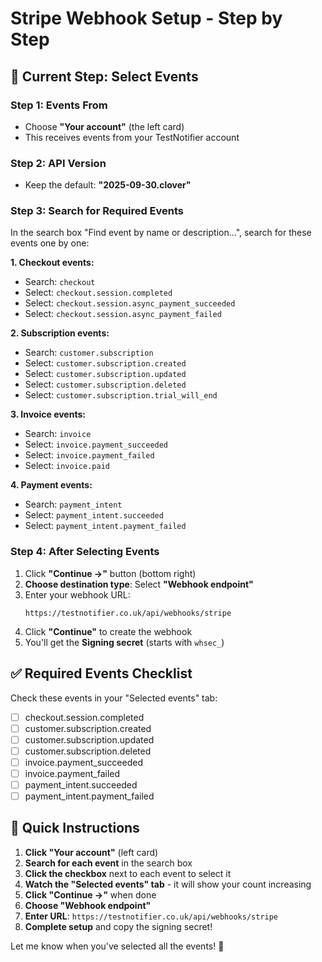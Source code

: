 # Stripe Webhook Setup - Step by Step

## 🎯 **Current Step: Select Events**

### **Step 1: Events From**
- Choose **"Your account"** (the left card)
- This receives events from your TestNotifier account

### **Step 2: API Version**
- Keep the default: **"2025-09-30.clover"**

### **Step 3: Search for Required Events**

In the search box "Find event by name or description...", search for these events one by one:

**1. Checkout events:**
- Search: `checkout`
- Select: `checkout.session.completed`
- Select: `checkout.session.async_payment_succeeded`
- Select: `checkout.session.async_payment_failed`

**2. Subscription events:**
- Search: `customer.subscription`
- Select: `customer.subscription.created`
- Select: `customer.subscription.updated`
- Select: `customer.subscription.deleted`
- Select: `customer.subscription.trial_will_end`

**3. Invoice events:**
- Search: `invoice`
- Select: `invoice.payment_succeeded`
- Select: `invoice.payment_failed`
- Select: `invoice.paid`

**4. Payment events:**
- Search: `payment_intent`
- Select: `payment_intent.succeeded`
- Select: `payment_intent.payment_failed`

### **Step 4: After Selecting Events**

1. Click **"Continue →"** button (bottom right)
2. **Choose destination type**: Select **"Webhook endpoint"**
3. Enter your webhook URL:
   ```
   https://testnotifier.co.uk/api/webhooks/stripe
   ```
4. Click **"Continue"** to create the webhook
5. You'll get the **Signing secret** (starts with `whsec_`)

## ✅ **Required Events Checklist**

Check these events in your "Selected events" tab:

- [ ] checkout.session.completed
- [ ] customer.subscription.created
- [ ] customer.subscription.updated
- [ ] customer.subscription.deleted
- [ ] invoice.payment_succeeded
- [ ] invoice.payment_failed
- [ ] payment_intent.succeeded
- [ ] payment_intent.payment_failed

## 🎯 **Quick Instructions**

1. **Click "Your account"** (left card)
2. **Search for each event** in the search box
3. **Click the checkbox** next to each event to select it
4. **Watch the "Selected events" tab** - it will show your count increasing
5. **Click "Continue →"** when done
6. **Choose "Webhook endpoint"**
7. **Enter URL**: `https://testnotifier.co.uk/api/webhooks/stripe`
8. **Complete setup** and copy the signing secret!

Let me know when you've selected all the events! 🚀
